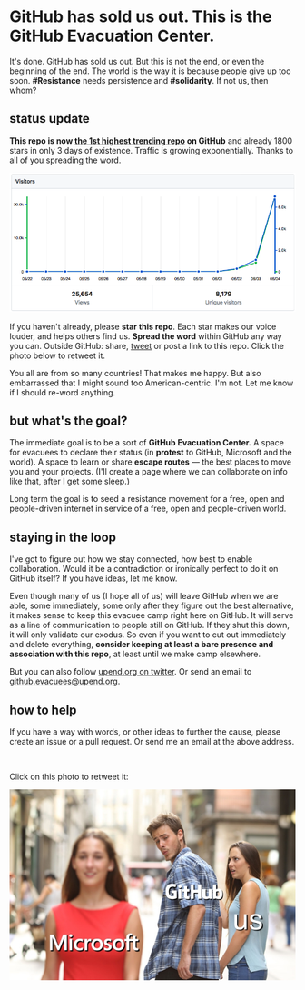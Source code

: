 # GitHub has sold us out. This is the GitHub Evacuation Center.

It's done. GitHub has sold us out. But this is not the end, or even the beginning of the end. The world is the way it is because people give up too soon. **#Resistance** needs persistence and **#solidarity**. If not us, then whom?

## status update

**This repo is now [the 1st highest trending repo](https://github.com/trending) on GitHub** and already 1800 stars in only 3 days of existence. Traffic is growing exponentially. Thanks to all of you spreading the word.

![traffic](traffic.png)

If you haven't already, please **star this repo**. Each star makes our voice louder, and helps others find us. **Spread the word** within GitHub any way you can. Outside GitHub: share, [tweet](https://twitter.com/intent/tweet?url=https%3A%2F%2Fgithub.com%2Fupend%2FIF_MS_BUYS_GITHUB_IMMA_OUT&text=Microsoft%20is%20trying%20to%20buy%20GitHub.%20Tell%20GitHub%20to%20%23resist.%20%23NeverMicrosoft.%20@upend%20the%20web%20oligarchy.) or post a link to this repo. Click the photo below to retweet it.

You all are from so many countries! That makes me happy. But also embarrassed that I might sound too American-centric. I'm not. Let me know if I should re-word anything.



## but what's the goal?

The immediate goal is to be a sort of **GitHub Evacuation Center.** A space for evacuees to declare their status (in **protest** to GitHub, Microsoft and the world). A space to learn or share **escape routes** — the best places to move you and your projects. (I'll create a page where we can collaborate on info like that, after I get some sleep.)

Long term the goal is to seed a resistance movement for a free, open and people-driven internet in service of a free, open and people-driven world.



## staying in the loop

I've got to figure out how we stay connected, how best to enable collaboration. Would it be a contradiction or ironically perfect to do it on GitHub itself? If you have ideas, let me know. 

Even though many of us (I hope all of us) will leave GitHub when we are able, some immediately, some only after they figure out the best alternative, it makes sense to keep this evacuee camp right here on GitHub. It will serve as a line of communication to people still on GitHub. If they shut this down, it will only validate our exodus. So even if you want to cut out immediately and delete everything, **consider keeping at least a bare presence and association with this repo**, at least until we make camp elsewhere.

But you can also follow [upend.org on twitter](https://twitter.com/UpEnd_org). Or send an email to github.evacuees@upend.org. 



## how to help

If you have a way with words, or other ideas to further the cause, please create an issue or a pull request. Or send me an email at the above address.

</br>

Click on this photo to retweet it:


[![IF_MS_BUYS_GITHUB_IMMA_OUT](IF_MS_BUYS_GITHUB_IMMA_OUT.jpg)](https://t.co/bbx5W8jbKc)

